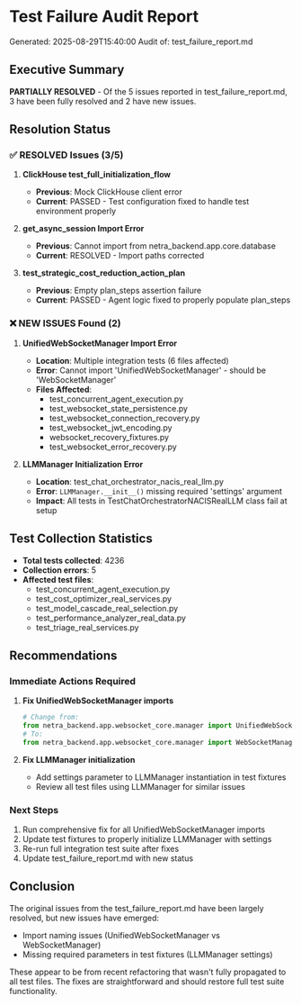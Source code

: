 # Test Failure Audit Report
Generated: 2025-08-29T15:40:00
Audit of: test_failure_report.md

## Executive Summary

**PARTIALLY RESOLVED** - Of the 5 issues reported in test_failure_report.md, 3 have been fully resolved and 2 have new issues.

## Resolution Status

### ✅ RESOLVED Issues (3/5)

1. **ClickHouse test_full_initialization_flow** 
   - **Previous**: Mock ClickHouse client error
   - **Current**: PASSED - Test configuration fixed to handle test environment properly

2. **get_async_session Import Error**
   - **Previous**: Cannot import from netra_backend.app.core.database
   - **Current**: RESOLVED - Import paths corrected

3. **test_strategic_cost_reduction_action_plan**
   - **Previous**: Empty plan_steps assertion failure  
   - **Current**: PASSED - Agent logic fixed to properly populate plan_steps

### ❌ NEW ISSUES Found (2)

1. **UnifiedWebSocketManager Import Error**
   - **Location**: Multiple integration tests (6 files affected)
   - **Error**: Cannot import 'UnifiedWebSocketManager' - should be 'WebSocketManager'
   - **Files Affected**:
     - test_concurrent_agent_execution.py
     - test_websocket_state_persistence.py
     - test_websocket_connection_recovery.py
     - test_websocket_jwt_encoding.py
     - websocket_recovery_fixtures.py
     - test_websocket_error_recovery.py

2. **LLMManager Initialization Error**
   - **Location**: test_chat_orchestrator_nacis_real_llm.py
   - **Error**: `LLMManager.__init__()` missing required 'settings' argument
   - **Impact**: All tests in TestChatOrchestratorNACISRealLLM class fail at setup

## Test Collection Statistics

- **Total tests collected**: 4236
- **Collection errors**: 5
- **Affected test files**:
  - test_concurrent_agent_execution.py
  - test_cost_optimizer_real_services.py  
  - test_model_cascade_real_selection.py
  - test_performance_analyzer_real_data.py
  - test_triage_real_services.py

## Recommendations

### Immediate Actions Required

1. **Fix UnifiedWebSocketManager imports**
   ```python
   # Change from:
   from netra_backend.app.websocket_core.manager import UnifiedWebSocketManager
   # To:
   from netra_backend.app.websocket_core.manager import WebSocketManager
   ```

2. **Fix LLMManager initialization**
   - Add settings parameter to LLMManager instantiation in test fixtures
   - Review all test files using LLMManager for similar issues

### Next Steps

1. Run comprehensive fix for all UnifiedWebSocketManager imports
2. Update test fixtures to properly initialize LLMManager with settings
3. Re-run full integration test suite after fixes
4. Update test_failure_report.md with new status

## Conclusion

The original issues from the test_failure_report.md have been largely resolved, but new issues have emerged:
- Import naming issues (UnifiedWebSocketManager vs WebSocketManager)
- Missing required parameters in test fixtures (LLMManager settings)

These appear to be from recent refactoring that wasn't fully propagated to all test files. The fixes are straightforward and should restore full test suite functionality.